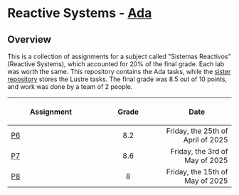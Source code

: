 # Reactive Systems - [Ada](<https://en.wikipedia.org/wiki/Ada_(programming_language)>)

## Overview

This is a collection of assignments for a subject called "Sistemas Reactivos" (Reactive Systems), which accounted for 20% of the final grade. Each lab was worth the same. This repository contains the Ada tasks, while the [sister repository](https://github.com/SantiagoRR2004/SIRE-Lustre) stores the Lustre tasks. The final grade was 8.5 out of 10 points, and work was done by a team of 2 people.

| <img width="1000"><br><p align="center">Assignment | <img width="1000" height="1"><br><p align="center">Grade | <img width="1000" height="1"><br><p align="center">Date |
| :------------------------------------------------- | :------------------------------------------------------: | ------------------------------------------------------: |
| [P6](/docs/p6.pdf)                                 |                           8.2                            |                       Friday, the 25th of April of 2025 |
| [P7](/docs/p7.pdf)                                 |                           8.6                            |                          Friday, the 3rd of May of 2025 |
| [P8](/docs/p8.pdf)                                 |                            8                             |                         Friday, the 15th of May of 2025 |
